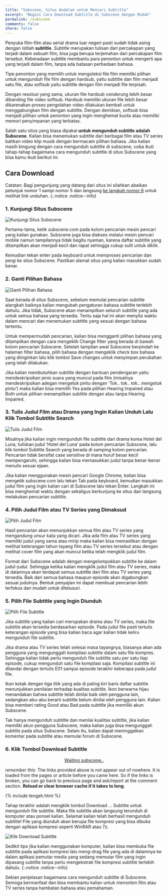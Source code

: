 ```yaml
---
title: "Subscene, Situs Andalan untuk Mencari Subtitle"
excerpt: "Begini Cara Download Subtitle di Subscene dengan Mudah"
permalink: /subscene
comments: false
share: false
---
```

Penyuka film-film atau serial drama luar negeri pasti sudah tidak asing dengan istilah **subtitle**. _Subtitle_ merupakan tulisan dari percakapan yang terjadi dalam sebuah film, bisa juga berupa terjemahan dari percakapan film tersebut. Keberadaan subtitle membantu para penonton untuk mengerti apa yang terjadi dalam film, tanpa ada batasan perbedaan bahasa.

Tipe penonton yang memilih untuk mengoleksi file film memiliki pilihan untuk mengunduh file film dengan hardsub, yaitu subtitle dan film menjadi satu file, atau softsub yaitu subtitle dengan film menjadi file terpisah.

Dengan resolusi yang sama, ukuran file hardsub cenderung lebih besar dibanding file video softsub. Hardsub memiliki ukuran file lebih besar dikarenakan proses pengolahan video dilakukan kembali untuk menggabungkan film dengan subtitle. Dengan demikian, softsub bisa menjadi pilihan untuk penonton yang ingin menghemat kuota atau memiliki memori penyimpanan yang terbatas.

Salah satu situs yang biasa dipakai **untuk mengunduh subtitle adalah Subscene**. Kalian bisa menemukan subtitle dari berbagai film atau TV series bahkan video klip musik dengan bermacam pilihan bahasa. Jika kalian masih bingung dengan cara mengunduh subtitle di subscene, coba ikuti tahap-tahap bagaimana cara mengunduh subtitle di situs Subscene yang bisa kamu ikuti berikut ini.

## Cara Download

Catatan: Bagi pengunjung yang datang dari situs ini silahkan abaikan petunjuk nomor 1 sampi nomor 5 dan langsung [ke langkah nomor 6](#6-klik-tombol-download-subtitle) untuk melihat link unduhan.
{:.notice .notice--info}

### 1. Kunjungi Situs Subscene

![Kunjungi Situs Subscene](https://cdn.statically.io/img/carisinyal.com/wp-content/uploads/2020/03/Kunjungi-Situs-Subscene.webp)

Pertama-tama, ketik subscene.com pada kolom pencarian mesin pencari yang kalian gunakan. Subscene juga bisa diakses melalui mesin pencari mobile namun tampilannya tidak begitu nyaman, karena daftar subtitle yang ditampilkan akan menjadi kecil dan rapat sehingga cukup sulit untuk diklik.

Kemudian tekan enter pada keyboard untuk memproses pencarian dan pergi ke situs Subscene. Pastikan alamat situs yang kalian masukkan sudah benar.

### 2. Ganti Pilihan Bahasa

![Ganti Pilihan Bahasa](https://cdn.statically.io/img/carisinyal.com/wp-content/uploads/2020/03/Ganti-Pilihan-Bahasa.webp)

Saat berada di situs Subscene, sebelum memulai pencarian subtitle alangkah baiknya kalian mengubah pengaturan bahasa subtitle terlebih dahulu. Jika tidak, Subscene akan menampilkan seluruh subtitle yang ada untuk semua bahasa yang tersedia. Tentu saja hal ini akan menyita waktu dalam mencari dan menemukan subtitle yang sesuai dengan bahasa tertentu.

Untuk mempermudah pencarian, kalian bisa mengganti pilihan bahasa yang ditampilkan dengan cara mengeklik Change filter yang berada di bawah kolom pencarian Subscene. Setelah tampilan awal Subscene berpindah ke halaman filter bahasa, pilih bahasa dengan mengeklik check box bahasa yang diinginkan lalu klik tombol Save changes untuk menyimpan perubahan yang telah dilakukan.

Jika kalian membutuhkan subtitle dengan bantuan pendengaran yaitu mendeskripsikan jenis suara yang muncul pada film (misalnya mendeskripsikan adegan mengetuk pintu dengan ‘Tok.. tok.. tok.. *mengetuk pintu*’) maka kalian bisa memilih Yes pada pilihan Hearing Impaired atau Both untuk pilihan menampilkan subtitle dengan atau tanpa Hearing Impaired.

### 3. Tulis Judul Film atau Drama yang Ingin Kalian Unduh Lalu Klik Tombol Subtitle Search

![Tulis Judul Film](https://cdn.statically.io/img/carisinyal.com/wp-content/uploads/2020/03/Tulis-Judul-Film.webp)

Misalnya jika kalian ingin mengunduh file subtitle dari drama korea Hotel del Luna, tuliskan judul ‘Hotel del Luna’ pada kolom pencarian Subscene, lalu klik tombol Subtitle Search yang berada di samping kolom pencarian. Pencarian tidak bersifat case sensitive di mana huruf besar kecil mempengaruhi, sehingga kalian bisa memasukkan judul tanpa benar-benar menulis sesuai ejaan.

Jika kalian menggunakan mesin pencari Google Chrome, kalian bisa mengetik subscene.com lalu tekan Tab pada keyboard, kemudian masukkan judul film yang ingin kalian cari di Subscene lalu tekan Enter. Langkah ini bisa menghemat waktu dengan sekaligus berkunjung ke situs dan langsung melakukan pencarian subtitle.

### 4. Pilih Judul Film atau TV Series yang Dimaksud

![Pilih Judul Film](https://cdn.statically.io/img/carisinyal.com/wp-content/uploads/2020/03/Pilih-Judul-Film.webp)

Hasil pencarian akan menunjukkan semua film atau TV series yang mengandung unsur kata yang dicari. Jika ada film atau TV series yang memiliki judul yang sama atau mirip maka kalian bisa memastikan dengan melihat keterangan tahun tayang film atau TV series tersebut atau dengan melihat cover film yang akan muncul ketika telah mengklik judul film.

Format dari Subscene adalah dengan mengelompokkan subtitle ke dalam judul-judul. Sehingga ketika kalian mengklik judul film atau TV series, maka di dalamnya akan terdapat semua subtitle dari film atau TV series yang tersedia. Baik dari semua bahasa maupun episode akan digabungkan sesuai judulnya. Bentuk penyajian ini dapat membuat pencarian lebih terfokus dan mudah untuk ditelusuri.

### 5. Pilih File Subtitle yang Ingin Diunduh

![Pilih File Subtitle](https://cdn.statically.io/img/carisinyal.com/wp-content/uploads/2020/03/Pilih-File-Subtitle.webp)

Jika subtitle yang kalian cari merupakan drama atau TV series, maka file subtitle akan tersedia berdasarkan episode. Pada judul file pasti tertulis keterangan episode yang bisa kalian baca agar kalian tidak keliru mengunduh file subtitle.

Jika drama atau TV series telah selesai masa tayangnya, biasanya akan ada pengguna yang mengunggah kompilasi subtitle dalam satu file kompres. Sehingga kalian tidak perlu mengunduh file subtitle satu per satu tiap episode, cukup mengunduh satu file kompilasi saja. Kompilasi subtitle ini ditandai dengan tertulis E01 sampai episode terakhir keberapa pada judul file.

Ikon kotak dengan tiga titik yang ada di paling kiri baris daftar subtitle menunjukkan penilaian terhadap kualitas subtitle. Ikon berwarna hijau menandakan bahwa subtitle telah dinilai baik oleh pengguna lain, sedangkan abu-abu berarti subtitle belum dinilai oleh pengguna lain. Kalian bisa memberi rating Good atau Bad pada subtitle jika memiliki akun Subscene.

Tak hanya mengunduh subtitle dan menilai kualitas subtitle, jika kalian memiliki akun pengguna Subscene, maka kalian juga bisa mengunggah subtitle pada situs Subscene. Selain itu, kalian dapat meninggalkan komentar pada subtitle atau memulai forum di Subscene.

### 6. Klik Tombol Download Subtitle

<div style="display:block;text-align:center">
<a id="download" class="btn btn--primary" href="#notice" rel="nofollow noreferer noopener">
Waiting subscene..
</a>
</div>
<p id="notice" class="notice notice--primary">
<i>remember this:</i> The links provided above is not appear out of nowhere. It is loaded from the pages or article before you came here. So if the links is broken, you can go back to previous page and ask/report at the comment section. <b>Reload or clear browser cache if it takes to long</b>.
</p>

{% include tengah.html %}

<script type="text/javascript" defer="defer">
function getQueryVariable(e){
 for(
  var r=window.location.search.substring(1),
      t=r.split("&"),
      n=0;
      n<t.length;
      n++
 )
 {
  var a=t[n].split("=");
  if(a[0]==e)return a[1]
 }
 return!1
}
window.onload=function(){
  var klik=e=getQueryVariable("id"),
           f=getQueryVariable("lang"),
           g=getQueryVariable("subtitles"),
           d=document.getElementById("download"),
           c=document.getElementById("notice"),
           x="https://fardasub.pw/subtitles/";
  d.innerHTML=f,
  d.href=x+g+"/"+f+"/"+e;
  c.innerHTML="Your link now ready, click the button <b>"+e+f+"</b> above!";
  d.classList.remove("btn--primary");
  d.classList.add("btn--success");
  c.classList.remove("notice--primary");
  c.classList.add("notice--success");
}; 
</script>

Tahap terakhir adalah mengklik tombol Download … Subtitle untuk mengunduh file subtitle. Maka file subtitle akan langsung terunduh di komputer atau ponsel kalian. Selamat kalian telah berhasil mengunduh subtitle! File yang diunduh akan berupa file kompresi yang bisa dibuka dengan aplikasi kompresi seperti WinRAR atau 7z.

![Klik Download Subtitle](https://cdn.statically.io/img/carisinyal.com/wp-content/uploads/2020/03/Klik-Tombol-Download.webp)

Sedikit tips jika kalian menggunakan komputer, kalian bisa membuka file subtitle pada aplikasi kompresi lalu meng-drag file yang ada di dalamnya ke dalam aplikasi pemutar media yang sedang memutar film yang ingin dipasang subtitle tanpa perlu mengekstrak file kompresi subtitle terlebih dahulu.
{:.notice .notice--info}

Sekian penjelasan bagaimana cara mengunduh subtitle di Subscene. Semoga bermanfaat dan bisa membantu kalian untuk menonton film atau TV series tanpa hambatan bahasa atau pemahaman.
